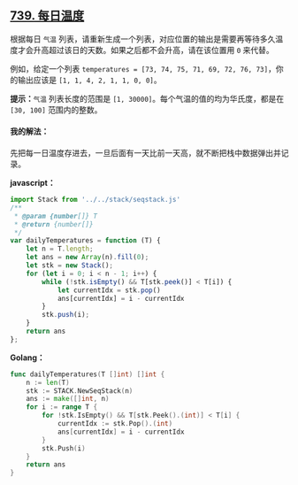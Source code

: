 ## [739. 每日温度](https://leetcode-cn.com/problems/daily-temperatures/)

根据每日 `气温` 列表，请重新生成一个列表，对应位置的输出是需要再等待多久温度才会升高超过该日的天数。如果之后都不会升高，请在该位置用 `0` 来代替。

例如，给定一个列表 `temperatures = [73, 74, 75, 71, 69, 72, 76, 73]`，你的输出应该是 `[1, 1, 4, 2, 1, 1, 0, 0]`。

**提示：**`气温` 列表长度的范围是 `[1, 30000]`。每个气温的值的均为华氏度，都是在 `[30, 100]` 范围内的整数。

#### 我的解法：

先把每一日温度存进去，一旦后面有一天比前一天高，就不断把栈中数据弹出并记录。

**javascript：**

```js
import Stack from '../../stack/seqstack.js'
/**
 * @param {number[]} T
 * @return {number[]}
 */
var dailyTemperatures = function (T) {
    let n = T.length;
    let ans = new Array(n).fill(0);
    let stk = new Stack();
    for (let i = 0; i < n - 1; i++) {
        while (!stk.isEmpty() && T[stk.peek()] < T[i]) {
            let currentIdx = stk.pop()
            ans[currentIdx] = i - currentIdx
        }
        stk.push(i);
    }
    return ans
};

```

**Golang：**

```go
func dailyTemperatures(T []int) []int {
	n := len(T)
	stk := STACK.NewSeqStack(n)
	ans := make([]int, n)
	for i := range T {
		for !stk.IsEmpty() && T[stk.Peek().(int)] < T[i] {
			currentIdx := stk.Pop().(int)
			ans[currentIdx] = i - currentIdx
		}
		stk.Push(i)
	}
	return ans
}

```


